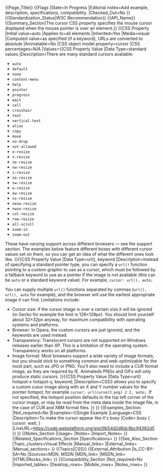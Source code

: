 {{Page_Title}}
{{Flags
|State=In Progress
|Editorial notes=Add example, description, specifications, compatibility.
|Checked_Out=No
}}
{{Standardization_Status|W3C Recommendation}}
{{API_Name}}
{{Summary_Section|The cursor CSS property specifies the mouse cursor displayed when the mouse pointer is over an element.}}
{{CSS Property
|Initial value=auto
|Applies to=all elements
|Inherited=Yes
|Media=visual
|Computed value=as specified (if a keyword), URLs are converted to absolute
|Animatable=No
|CSS object model property=cursor
|CSS percentages=N/A
|Values={{CSS Property Value
|Data Type=standard values
|Description=There are many standard cursors available:
 
* <code>auto</code>
* <code>default</code>
* <code>none</code>
* <code>context-menu</code>
* <code>help</code>
* <code>pointer</code>
* <code>progress</code>
* <code>wait</code>
* <code>cell</code>
* <code>crosshair</code>
* <code>text</code>
* <code>vertical-text</code>
* <code>alias</code>
* <code>copy</code>
* <code>move</code>
* <code>no-drop</code>
* <code>not-allowed</code>
* <code>e-resize</code>
* <code>n-resize</code>
* <code>ne-resize</code>
* <code>nw-resize</code>
* <code>s-resize</code>
* <code>se-resize</code>
* <code>sw-resize</code>
* <code>w-resize</code>
* <code>ew-resize</code>
* <code>ns-resize</code>
* <code>nesw-resize</code>
* <code>nwse-resize</code>
* <code>col-resize</code>
* <code>row-resize</code>
* <code>all-scroll</code>
* <code>zoom-in</code>
* <code>zoom-out</code>

These have varying support across different browsers — see the support section. The examples below feature different boxes with different cursor values set on them, so you can get an idea of what the different ones look like.
}}{{CSS Property Value
|Data Type=url(), keyword
|Description=Instead of specifying a standard pointer type, you can specify a <code>url()</code> function pointing to a custom graphic to use as a cursor, which must be followed by a fallback keyword to use as a pointer if the image is not available (this can be <code>auto</code> or a standard keyword value). For example, <code>cursor: url(), auto;</code>

You can supply multiple <code>url()</code> functions separated by commas (<code>url(), url(), auto</code> for example), and the browser will use the earliest appropriate image it can find. Limitations include:

* Cursor size: if the cursor image is over a certain size it will be ignored (in Gecko for example the limit is 128×128px). You should limit yourself about 32×32px anyway, for maximum compatibility with operating systems and platforms.
* Browser: In Opera, the custom cursors are just ignored, and the keywords are used instead.
* Transparency: Translucent cursors are not supported on Windows releases earlier than XP. This is a limitation of the operating system. Transparency works on all platforms.
* Image format: Most browsers support a wide variety of image formats, but you should stick to something common and web-optimizable for the most part, such as JPG or PNG. You'll also need to include a CUR format image, as they are required by IE. Animateds PNGs and GIFs will only produce static cursors.
}}{{CSS Property Value
|Data Type=url() hotspot-x hotspot-y, keyword;
|Description=CSS3 allows you to specify a custom cusor image along with an X and Y number values for the pointer hotspot, for example <code>cursor:  url(cursor2.png) 2 2, auto;</code>. If not specified, the hotspot position defaults to the top left corner of the cursor image, or may be read from the meta data inside the image file, in the case of CUR and XBM format files.
}}
}}
{{Examples_Section
|Not_required=No
|Examples={{Single Example
|Language=CSS
|Description=To make the cursor appear like it's busy
|Code=.busy  {
    cursor: wait;
}
|LiveURL=https://code.webplatform.org/gist/9b54d2d8dc9bc94382d5
}}
}}
{{Notes_Section
|Usage=
|Notes=
|Import_Notes=
}}
{{Related_Specifications_Section
|Specifications=
}}
{{See_Also_Section
|Topic_clusters=Visual Effects
|Manual_links=
|External_links=
|Manual_sections=
}}
{{Topics|CSS}}
{{External_Attribution
|Is_CC-BY-SA=No
|Sources=MDN, MSDN
|MDN_link=
|MSDN_link=
|HTML5Rocks_link=
}}
{{Compatibility_Section
|Not_required=No
|Imported_tables=
|Desktop_rows=
|Mobile_rows=
|Notes_rows=
}}